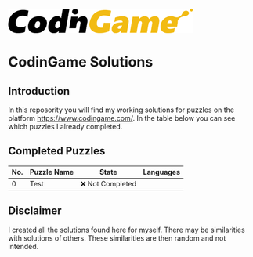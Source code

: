 [![CodinGame](/CodinGame.png)](https://www.codingame.com/ "CodinGame")

# CodinGame Solutions


## Introduction
In this reposority you will find my working solutions for puzzles on the platform https://www.codingame.com/. In the table below you can see which puzzles I already completed.


## Completed Puzzles
| No. | Puzzle Name                  | State                        | Languages                    |
|-----|------------------------------|------------------------------|------------------------------|
| 0   | Test                         | :x: Not Completed            |                              |


## Disclaimer
I created all the solutions found here for myself. There may be similarities with solutions of others. These similarities are then random and not intended.